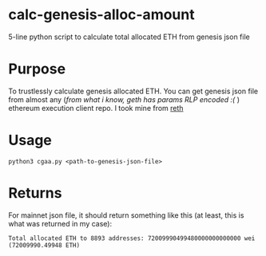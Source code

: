 # calc-genesis-alloc-amount
5-line python script to calculate total allocated ETH from genesis json file

# Purpose
To trustlessly calculate genesis allocated ETH. You can get genesis json file from almost any (*from what i know, geth has params RLP encoded :(* ) ethereum execution client repo. I took mine from [reth](https://raw.githubusercontent.com/paradigmxyz/reth/main/crates/primitives/res/genesis/mainnet.json)

# Usage
`python3 cgaa.py <path-to-genesis-json-file>`

# Returns
For mainnet json file, it should return something like this (at least, this is what was returned in my case):

`Total allocated ETH to 8893 addresses: 72009990499480000000000000 wei (72009990.49948 ETH)`
